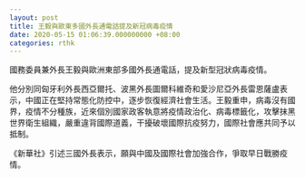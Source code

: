 ```yaml
---
layout: post
title: 王毅與歐東多國外長通電話提及新冠病毒疫情
date: 2020-05-15 01:06:39.000000000 +08:00
categories: rthk
---
```


國務委員兼外長王毅與歐洲東部多國外長通電話，提及新型冠狀病毒疫情。

他分別同匈牙利外長西亞爾托、波黑外長圖爾科維奇和愛沙尼亞外長雷恩薩盧表示，中國正在堅持常態化防控中，逐步恢復經濟社會生活。王毅重申，病毒沒有國界，疫情不分種族，近來個別國家政客執意將疫情政治化、病毒標籤化，攻擊抹黑世界衛生組織，嚴重違背國際道義，干擾破壞國際抗疫努力，國際社會應共同予以抵制。

《新華社》引述三國外長表示，願與中國及國際社會加強合作，爭取早日戰勝疫情。
